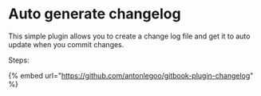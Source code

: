 # Auto generate changelog

This simple plugin allows you to create a change log file and get it to auto update when you commit changes.

Steps: 

{% embed url="https://github.com/antonlegoo/gitbook-plugin-changelog" %}



